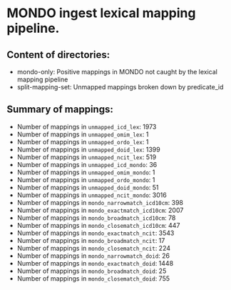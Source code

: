 # MONDO ingest lexical mapping pipeline.
## Content of directories:
* mondo-only: Positive mappings in MONDO not caught by the lexical mapping pipeline
* split-mapping-set: Unmapped mappings broken down by predicate_id
## Summary of mappings:
 * Number of mappings in `unmapped_icd_lex`: 1973
 * Number of mappings in `unmapped_omim_lex`: 1
 * Number of mappings in `unmapped_ordo_lex`: 1
 * Number of mappings in `unmapped_doid_lex`: 1399
 * Number of mappings in `unmapped_ncit_lex`: 519
 * Number of mappings in `unmapped_icd_mondo`: 36
 * Number of mappings in `unmapped_omim_mondo`: 1
 * Number of mappings in `unmapped_ordo_mondo`: 1
 * Number of mappings in `unmapped_doid_mondo`: 51
 * Number of mappings in `unmapped_ncit_mondo`: 3016
 * Number of mappings in `mondo_narrowmatch_icd10cm`: 398
 * Number of mappings in `mondo_exactmatch_icd10cm`: 2007
 * Number of mappings in `mondo_broadmatch_icd10cm`: 78
 * Number of mappings in `mondo_closematch_icd10cm`: 447
 * Number of mappings in `mondo_exactmatch_ncit`: 3543
 * Number of mappings in `mondo_broadmatch_ncit`: 17
 * Number of mappings in `mondo_closematch_ncit`: 224
 * Number of mappings in `mondo_narrowmatch_doid`: 26
 * Number of mappings in `mondo_exactmatch_doid`: 1448
 * Number of mappings in `mondo_broadmatch_doid`: 25
 * Number of mappings in `mondo_closematch_doid`: 755
